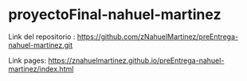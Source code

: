 # proyectoFinal-nahuel-martinez

Link del repositorio : https://github.com/zNahuelMartinez/preEntrega-nahuel-martinez.git

Link pages: https://znahuelmartinez.github.io/preEntrega-nahuel-martinez/index.html

